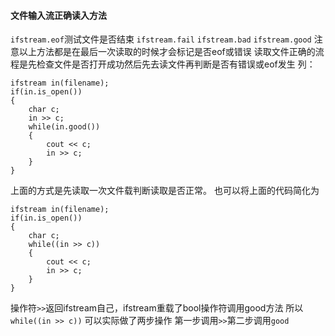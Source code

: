 #### 文件输入流正确读入方法
`ifstream.eof`测试文件是否结束
`ifstream.fail`
`ifstream.bad`
`ifstream.good`
注意以上方法都是在最后一次读取的时候才会标记是否eof或错误
读取文件正确的流程是先检查文件是否打开成功然后先去读文件再判断是否有错误或eof发生
列：
```
ifstream in(filename);
if(in.is_open())
{
    char c;
    in >> c;
    while(in.good())
    {
        cout << c;
        in >> c;
    }
}
```
上面的方式是先读取一次文件载判断读取是否正常。
也可以将上面的代码简化为
```
ifstream in(filename);
if(in.is_open())
{
    char c;
    while((in >> c))
    {
        cout << c;
        in >> c;
    }
}

```
操作符`>>`返回ifstream自己，ifstream重载了bool操作符调用good方法
所以`while((in >> c))` 可以实际做了两步操作
第一步调用`>>`第二步调用`good`